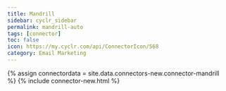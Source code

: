 ```yaml
---
title: Mandrill
sidebar: cyclr_sidebar
permalink: mandrill-auto
tags: [connector]
toc: false
icon: https://my.cyclr.com/api/ConnectorIcon/568
category: Email Marketing
---
```

{% assign connectordata = site.data.connectors-new.connector-mandrill %}
{% include connector-new.html %}	